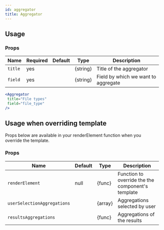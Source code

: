 ```yaml
---
id: aggregator
title: Aggregator
---
```


## Usage

### Props

| Name                          | Required  | Default       | Type      | Description             |
| ------------------------------|-----------|---------------| ----------|-------------------------|
| ``title``                     | yes       |               | {string}  | Title of the aggregator |
| ``field``                     | yes       |               | {string}  | Field by which we want to aggregate |


```jsx
<Aggregator
 title="File types"
 field="file_type"
/>
```

## Usage when overriding template

Props below are available in your renderElement function when you override the template.

### Props

| Name                          | Default       | Type      | Description                   |
| ------------------------------|---------------| ----------|-------------------------------|
| ``renderElement``             | null          | {func}    | Function to override the the component's template |
| ``userSelectionAggregations`` |               | {array}   | Aggregations selected by user |
| ``resultsAggregations``       |               | {func}    | Aggregations of the results   |
